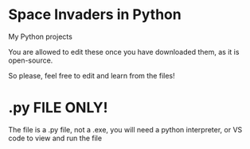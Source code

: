 # Space Invaders in Python
My Python projects

You are allowed to edit these once you have downloaded them, as it is open-source.

So please, feel free to edit and learn from the files!

# .py FILE ONLY!

The file is a .py file, not a .exe, you will need a python interpreter, or VS code to view and run the file
